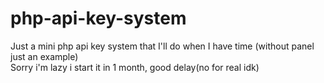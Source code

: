 # php-api-key-system


Just a mini php api key system that I'll do when I have time (without panel just an example)<br>Sorry i'm lazy i start it in 1 month, good delay(no for real idk)
